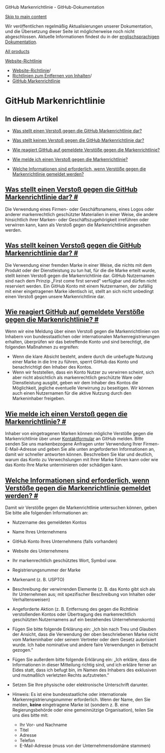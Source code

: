 GitHub Markenrichtlinie - GitHub-Dokumentation

[Skip to main content](#main-content)

Wir veröffentlichen regelmäßig Aktualisierungen unserer Dokumentation, und die Übersetzung dieser Seite ist möglicherweise noch nicht abgeschlossen. Aktuelle Informationen findest du in der [englischsprachigen Dokumentation](/en).

[All products](/de)

[Website-Richtlinie](/de/site-policy)

* [Website-Richtlinie](/de/site-policy)/
* [Richtlinien zum Entfernen von Inhalten](/de/site-policy/content-removal-policies)/
* [GitHub Markenrichtlinie](/de/site-policy/content-removal-policies/github-trademark-policy)

GitHub Markenrichtlinie
==========

In diesem Artikel
----------

* [Was stellt einen Verstoß gegen die GitHub Markenrichtlinie dar?](#what-is-a-github-trademark-policy-violation)

* [Was stellt keinen Verstoß gegen die GitHub Markenrichtlinie dar?](#what-is-not-a-github-trademark-policy-violation)

* [Wie reagiert GitHub auf gemeldete Verstöße gegen die Markenrichtlinie?](#how-does-github-respond-to-reported-trademark-policy-violations)

* [Wie melde ich einen Verstoß gegen die Markenrichtlinie?](#how-do-i-report-a-trademark-policy-violation)

* [Welche Informationen sind erforderlich, wenn Verstöße gegen die Markenrichtlinie gemeldet werden?](#what-information-is-required-when-reporting-trademark-policy-violations)

[Was stellt einen Verstoß gegen die GitHub Markenrichtlinie dar? #](#what-is-a-github-trademark-policy-violation)
----------

Die Verwendung eines Firmen- oder Geschäftsnamens, eines Logos oder anderer markenrechtlich geschützter Materialien in einer Weise, die andere hinsichtlich ihrer Marken- oder Geschäftszugehörigkeit irreführen oder verwirren kann, kann als Verstoß gegen die Markenrichtlinie angesehen werden.

[Was stellt keinen Verstoß gegen die GitHub Markenrichtlinie dar? #](#what-is-not-a-github-trademark-policy-violation)
----------

Die Verwendung einer fremden Marke in einer Weise, die nichts mit dem Produkt oder der Dienstleistung zu tun hat, für die die Marke erteilt wurde, stellt keinen Verstoß gegen die Markenrichtlinie dar. GitHub Nutzernamen sind nach dem Prinzip „First come first served“ verfügbar und dürfen nicht reserviert werden. Ein GitHub Konto mit einem Nutzernamen, der zufällig mit einer eingetragenen Marke identisch ist, stellt an sich nicht unbedingt einen Verstoß gegen unsere Markenrichtlinie dar.

[Wie reagiert GitHub auf gemeldete Verstöße gegen die Markenrichtlinie? #](#how-does-github-respond-to-reported-trademark-policy-violations)
----------

Wenn wir eine Meldung über einen Verstoß gegen die Markenrichtlinien von Inhabern von bundesstaatlichen oder internationalen Markenregistrierungen erhalten, überprüfen wir das betreffende Konto und sind berechtigt, die folgenden Maßnahmen zu ergreifen:

* Wenn die klare Absicht besteht, andere durch die unbefugte Nutzung einer Marke in die Irre zu führen, sperrt GitHub das Konto und benachrichtigt den Inhaber des Kontos.
* Wenn wir feststellen, dass ein Konto Nutzer zu verwirren scheint, sich aber nicht absichtlich als markenrechtlich geschützte Ware oder Dienstleistung ausgibt, geben wir dem Inhaber des Kontos die Möglichkeit, jegliche eventuelle Verwirrung zu beseitigen. Wir können auch einen Nutzernamen für die aktive Nutzung durch den Markeninhaber freigeben.

[Wie melde ich einen Verstoß gegen die Markenrichtlinie? #](#how-do-i-report-a-trademark-policy-violation)
----------

Inhaber von eingetragenen Marken können mögliche Verstöße gegen die Markenrichtlinie über unser [Kontaktformular](https://support.github.com/contact?tags=docs-trademark) an GitHub melden. Bitte senden Sie uns markenbezogene Anfragen unter Verwendung Ihrer Firmen-E-Mail-Adresse und geben Sie alle unten angeforderten Informationen an, damit wir schneller antworten können. Beschreiben Sie klar und deutlich, warum das Konto zu Verwechslungen mit Ihrer Marke führen kann oder wie das Konto Ihre Marke unterminieren oder schädigen kann.

[Welche Informationen sind erforderlich, wenn Verstöße gegen die Markenrichtlinie gemeldet werden? #](#what-information-is-required-when-reporting-trademark-policy-violations)
----------

Damit wir Verstöße gegen die Markenrichtlinie untersuchen können, geben Sie bitte alle folgenden Informationen an:

* Nutzername des gemeldeten Kontos

* Name Ihres Unternehmens

* GitHub Konto Ihres Unternehmens (falls vorhanden)

* Website des Unternehmens

* Ihr markenrechtlich geschütztes Wort, Symbol usw.

* Registrierungsnummer der Marke

* Markenamt (z. B. USPTO)

* Beschreibung der verwirrenden Elemente (z. B. das Konto gibt sich als Ihr Unternehmen aus; mit spezifischer Beschreibung von Inhalten oder Verhaltensweisen)

* Angeforderte Aktion (z. B. Entfernung des gegen die Richtlinie verstoßenden Kontos oder Übertragung des markenrechtlich geschützten Nutzernamens auf ein bestehendes Unternehmenskonto)

* Fügen Sie bitte folgende Erklärung ein: „Ich bin nach Treu und Glauben der Ansicht, dass die Verwendung der oben beschriebenen Marke nicht vom Markeninhaber oder seinem Vertreter oder dem Gesetz autorisiert wurde. Ich habe nominative und andere faire Verwendungen in Betracht gezogen.”

* Fügen Sie außerdem bitte folgende Erklärung ein: „Ich erkläre, dass die Informationen in dieser Mitteilung richtig sind, und ich erkläre ferner an Eides statt, dass ich befugt bin, im Namen des Inhabers des exklusiven und mutmaßlich verletzten Rechts aufzutreten.”

* Setzen Sie Ihre physische oder elektronische Unterschrift darunter.

* Hinweis: Es ist eine bundesstaatliche oder internationale Markenregistrierungsnummer erforderlich. Wenn der Name, den Sie melden, **keine** eingetragene Marke ist (sondern z. B. eine Regierungsbehörde oder eine gemeinnützige Organisation), teilen Sie uns dies bitte mit:

  * Ihr Vor- und Nachname
  * Titel
  * Adresse
  * Telefon
  * E-Mail-Adresse (muss von der Unternehmensdomäne stammen)

